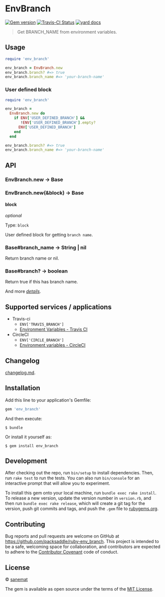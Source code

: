 # EnvBranch

[![Gem version][gem-image]][gem-url] [![Travis-CI Status][travis-image]][travis-url] [![yard docs][docs-image]][docs-url]

> Get BRANCH_NAME from environment variables.


## Usage

```ruby
require 'env_branch'

env_branch = EnvBranch.new
env_branch.branch? #=> true
env_branch.branch_name #=> 'your-branch-name'
```

### User defined block

```ruby
require 'env_branch'

env_branch =
  EnvBranch.new do
    if ENV['USER_DEFINED_BRANCH'] &&
       !ENV['USER_DEFINED_BRANCH'].empty?
      ENV['USER_DEFINED_BRANCH']
    end
  end

env_branch.branch? #=> true
env_branch.branch_name #=> 'your-branch-name'
```


## API

### EnvBranch.new -> Base

### EnvBranch.new(&block) -> Base

#### block

*optional*

Type: `block`

User defined block for getting `branch name`.


### Base#branch_name -> String | nil

Return branch name or nil.


### Base#branch? -> boolean

Return true if this has branch name.

And more *[details][docs-url]*.


## Supported services / applications

* Travis-ci
    * `ENV['TRAVIS_BRANCH']`
    * [Environment Variables - Travis CI](http://docs.travis-ci.com/user/environment-variables/#Default-Environment-Variables)
* CircleCI
    * `ENV['CIRCLE_BRANCH']`
    * [Environment variables - CircleCI](https://circleci.com/docs/environment-variables#build-details)


## Changelog

[changelog.md](./changelog.md).

## Installation

Add this line to your application's Gemfile:

```ruby
gem 'env_branch'
```

And then execute:

    $ bundle

Or install it yourself as:

    $ gem install env_branch


## Development

After checking out the repo, run `bin/setup` to install dependencies. Then, run `rake test` to run the tests. You can also run `bin/console` for an interactive prompt that will allow you to experiment.

To install this gem onto your local machine, run `bundle exec rake install`. To release a new version, update the version number in `version.rb`, and then run `bundle exec rake release`, which will create a git tag for the version, push git commits and tags, and push the `.gem` file to [rubygems.org](https://rubygems.org).


## Contributing

Bug reports and pull requests are welcome on GitHub at https://github.com/packsaddle/ruby-env_branch. This project is intended to be a safe, welcoming space for collaboration, and contributors are expected to adhere to the [Contributor Covenant](contributor-covenant.org) code of conduct.


## License

© [sanemat](http://sane.jp)

The gem is available as open source under the terms of the [MIT License](http://opensource.org/licenses/MIT).

[travis-url]: https://travis-ci.org/packsaddle/ruby-env_branch
[travis-image]: https://img.shields.io/travis/packsaddle/ruby-env_branch/master.svg?style=flat-square&label=build%20%28linux%29
[gem-url]: https://rubygems.org/gems/env_branch
[gem-image]: http://img.shields.io/gem/v/env_branch.svg?style=flat-square
[docs-url]: http://www.rubydoc.info/gems/env_branch
[docs-image]: https://img.shields.io/badge/yard-docs-blue.svg?style=flat-square
